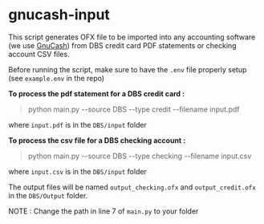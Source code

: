 # gnucash-input
This script generates OFX file to be imported into any accounting software (we use [GnuCash](https://www.gnucash.org/)) from DBS credit card PDF statements or checking account CSV files.


Before running the script, make sure to have the `.env` file properly setup (see `example.env` in the repo)

**To process the pdf statement for a DBS credit card :**

>python main.py --source DBS --type credit --filename input.pdf 

where `input.pdf` is in the `DBS/input` folder 

**To process the csv file  for a DBS checking account :**

>python main.py --source DBS --type checking --filename input.csv

where `input.csv` is in the `DBS/input` folder

The output files will be named `output_checking.ofx` and `output_credit.ofx` in the `DBS/Output` folder.

NOTE : Change the path in line 7 of `main.py` to your folder